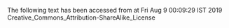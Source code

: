 The following text has been accessed from at Fri Aug 9 00:09:29 IST 2019
Creative_Commons_Attribution-ShareAlike_License
